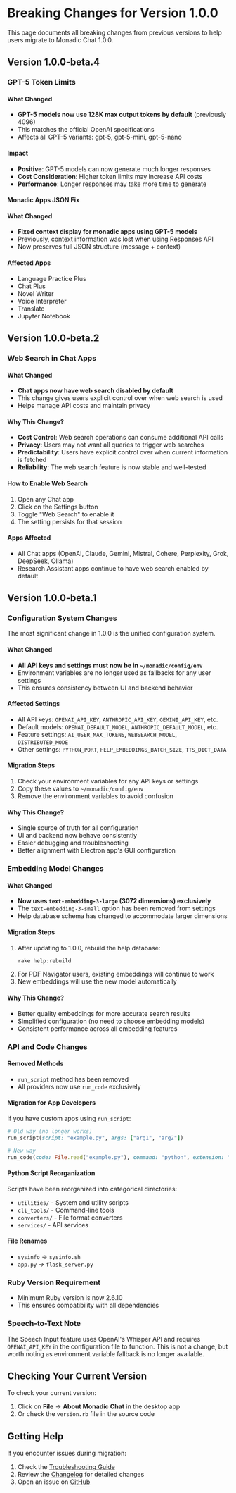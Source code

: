 # Breaking Changes for Version 1.0.0

This page documents all breaking changes from previous versions to help users migrate to Monadic Chat 1.0.0.

## Version 1.0.0-beta.4

### GPT-5 Token Limits

#### What Changed
- **GPT-5 models now use 128K max output tokens by default** (previously 4096)
- This matches the official OpenAI specifications
- Affects all GPT-5 variants: gpt-5, gpt-5-mini, gpt-5-nano

#### Impact
- **Positive**: GPT-5 models can now generate much longer responses
- **Cost Consideration**: Higher token limits may increase API costs
- **Performance**: Longer responses may take more time to generate

#### Monadic Apps JSON Fix

#### What Changed
- **Fixed context display for monadic apps using GPT-5 models**
- Previously, context information was lost when using Responses API
- Now preserves full JSON structure (message + context)

#### Affected Apps
- Language Practice Plus
- Chat Plus
- Novel Writer
- Voice Interpreter
- Translate
- Jupyter Notebook

## Version 1.0.0-beta.2

### Web Search in Chat Apps

#### What Changed
- **Chat apps now have web search disabled by default**
- This change gives users explicit control over when web search is used
- Helps manage API costs and maintain privacy

#### Why This Change?
- **Cost Control**: Web search operations can consume additional API calls
- **Privacy**: Users may not want all queries to trigger web searches
- **Predictability**: Users have explicit control over when current information is fetched
- **Reliability**: The web search feature is now stable and well-tested

#### How to Enable Web Search
1. Open any Chat app
2. Click on the Settings button
3. Toggle "Web Search" to enable it
4. The setting persists for that session

#### Apps Affected
- All Chat apps (OpenAI, Claude, Gemini, Mistral, Cohere, Perplexity, Grok, DeepSeek, Ollama)
- Research Assistant apps continue to have web search enabled by default

## Version 1.0.0-beta.1

### Configuration System Changes

The most significant change in 1.0.0 is the unified configuration system.

#### What Changed
- **All API keys and settings must now be in `~/monadic/config/env`**
- Environment variables are no longer used as fallbacks for any user settings
- This ensures consistency between UI and backend behavior

#### Affected Settings
- All API keys: `OPENAI_API_KEY`, `ANTHROPIC_API_KEY`, `GEMINI_API_KEY`, etc.
- Default models: `OPENAI_DEFAULT_MODEL`, `ANTHROPIC_DEFAULT_MODEL`, etc.
- Feature settings: `AI_USER_MAX_TOKENS`, `WEBSEARCH_MODEL`, `DISTRIBUTED_MODE`
- Other settings: `PYTHON_PORT`, `HELP_EMBEDDINGS_BATCH_SIZE`, `TTS_DICT_DATA`

#### Migration Steps
1. Check your environment variables for any API keys or settings
2. Copy these values to `~/monadic/config/env`
3. Remove the environment variables to avoid confusion

#### Why This Change?
- Single source of truth for all configuration
- UI and backend now behave consistently
- Easier debugging and troubleshooting
- Better alignment with Electron app's GUI configuration

### Embedding Model Changes

#### What Changed
- **Now uses `text-embedding-3-large` (3072 dimensions) exclusively**
- The `text-embedding-3-small` option has been removed from settings
- Help database schema has changed to accommodate larger dimensions

#### Migration Steps
1. After updating to 1.0.0, rebuild the help database:
   ```bash
   rake help:rebuild
   ```
2. For PDF Navigator users, existing embeddings will continue to work
3. New embeddings will use the new model automatically

#### Why This Change?
- Better quality embeddings for more accurate search results
- Simplified configuration (no need to choose embedding models)
- Consistent performance across all embedding features

### API and Code Changes

#### Removed Methods
- `run_script` method has been removed
- All providers now use `run_code` exclusively

#### Migration for App Developers
If you have custom apps using `run_script`:
```ruby
# Old way (no longer works)
run_script(script: "example.py", args: ["arg1", "arg2"])

# New way
run_code(code: File.read("example.py"), command: "python", extension: "py")
```

#### Python Script Reorganization
Scripts have been reorganized into categorical directories:
- `utilities/` - System and utility scripts
- `cli_tools/` - Command-line tools
- `converters/` - File format converters
- `services/` - API services

#### File Renames
- `sysinfo` → `sysinfo.sh`
- `app.py` → `flask_server.py`

### Ruby Version Requirement

- Minimum Ruby version is now 2.6.10
- This ensures compatibility with all dependencies

### Speech-to-Text Note

The Speech Input feature uses OpenAI's Whisper API and requires `OPENAI_API_KEY` in the configuration file to function. This is not a change, but worth noting as environment variable fallback is no longer available.

## Checking Your Current Version

To check your current version:
1. Click on **File** → **About Monadic Chat** in the desktop app
2. Or check the `version.rb` file in the source code

## Getting Help

If you encounter issues during migration:
1. Check the [Troubleshooting Guide](troubleshooting.md)
2. Review the [Changelog](../changelog.md) for detailed changes
3. Open an issue on [GitHub](https://github.com/yohasebe/monadic-chat/issues)